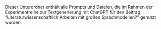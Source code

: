 Dieser Unterordner enthält alle Prompts und Dateien, die im Rahmen der Experimentreihe zur Textgenerierung mit ChatGPT für den Beitrag "Literaturwissenschaftlich Arbeiten mit großen Sprachmodellen?" genutzt wurden. 
